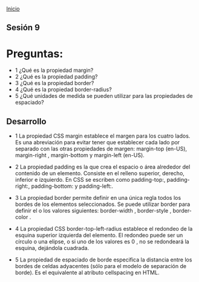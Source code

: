 <!-- No borrar o modificar -->
[Inicio](./index.md)

## Sesión 9 

# Preguntas:
- 1 ¿Qué es la propiedad margin?
- 2 ¿Qué es la propiedad padding?
- 3 ¿Qué es la propiedad border?
- 4 ¿Qué es la propiedad border-radius?
- 5 ¿Qué unidades de medida se pueden utilizar para las propiedades de espaciado?


## Desarrollo 

- 1 La propiedad CSS margin establece el margen para los cuatro lados. Es una abreviación para evitar tener que establecer cada lado por separado con las otras propiedades de margen: margin-top (en-US), margin-right , margin-bottom y margin-left (en-US).

- 2 La propiedad padding es la que crea el espacio o área alrededor del contenido de un elemento. Consiste en el relleno superior, derecho, inferior e izquierdo. En CSS se escriben como padding-top:, padding-right:, padding-bottom: y padding-left:.

- 3 La propiedad border permite definir en una única regla todos los bordes de los elementos seleccionados. Se puede utilizar border para definir el o los valores siguientes: border-width , border-style , border-color .

- 4 La propiedad CSS border-top-left-radius establece el redondeo de la esquina superior izquierda del elemento. El redondeo puede ser un círculo o una elipse, o si uno de los valores es 0 , no se redondeará la esquina, dejándola cuadrada.

- 5 La propiedad de espaciado de borde especifica la distancia entre los bordes de celdas adyacentes (sólo para el modelo de separación de borde). Es el equivalente al atributo cellspacing en HTML.


<!-- Su documentación aquí -->






